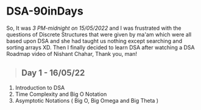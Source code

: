 # DSA-90inDays
So, It was _3 PM-midnight on 15/05/2022_ and I was frustrated with the questions of Discrete Structures that were given by ma'am which were all based upon DSA and she had taught us nothing except searching and sorting arrays XD. Then I finally decided to learn DSA after watching a DSA Roadmap video of Nishant Chahar, Thank you, man!

>## Day 1 - 16/05/22
1. Introduction to DSA
2. Time Complexity and Big O Notation
3. Asymptotic Notations ( Big O, Big Omega and Big Theta )
